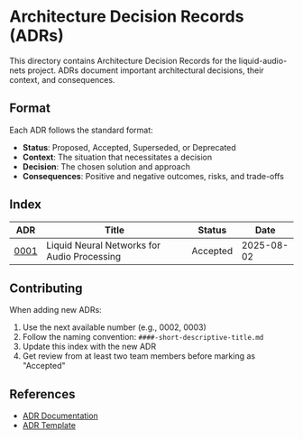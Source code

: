 # Architecture Decision Records (ADRs)

This directory contains Architecture Decision Records for the liquid-audio-nets project. ADRs document important architectural decisions, their context, and consequences.

## Format
Each ADR follows the standard format:
- **Status**: Proposed, Accepted, Superseded, or Deprecated
- **Context**: The situation that necessitates a decision
- **Decision**: The chosen solution and approach
- **Consequences**: Positive and negative outcomes, risks, and trade-offs

## Index

| ADR | Title | Status | Date |
|-----|-------|--------|------|
| [0001](0001-liquid-neural-networks-for-audio.md) | Liquid Neural Networks for Audio Processing | Accepted | 2025-08-02 |

## Contributing
When adding new ADRs:
1. Use the next available number (e.g., 0002, 0003)
2. Follow the naming convention: `####-short-descriptive-title.md`
3. Update this index with the new ADR
4. Get review from at least two team members before marking as "Accepted"

## References
- [ADR Documentation](https://adr.github.io/)
- [ADR Template](template.md)